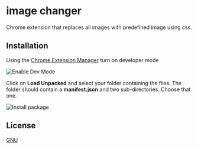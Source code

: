 # image changer

Chrome extension that replaces all images with predefined image using css.

## Installation

Using the [Chrome Extension Manager](chrome://extensions) turn on developer mode

![Enable Dev Mode](https://cdnblog.webkul.com/blog/wp-content/uploads/2019/07/15065714/3-2.png)

Click on **Load Unpacked** and select your folder containing the files. The folder should contain a **manifest.json** and two sub-directories. Choose that one.

![Install package](https://cdnblog.webkul.com/blog/wp-content/uploads/2019/07/15065849/4-3.png)



## License
[GNU](https://choosealicense.com/licenses/gpl-3.0/)
